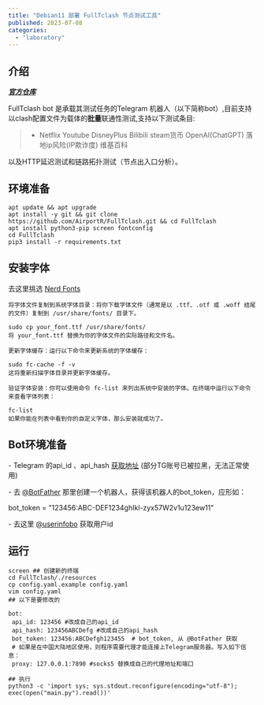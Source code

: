 ```yaml
---
title: "Debian11 部署 FullTclash 节点测试工具"
published: 2023-07-08
categories: 
  - "laboratory"
---
```


## 介绍

**_[官方仓库](https://github.com/AirportR/FullTclash)_**

FullTclash bot 是承载其测试任务的Telegram 机器人（以下简称bot）,目前支持以clash配置文件为载体的**批量**联通性测试,支持以下测试条目:

> - Netflix Youtube DisneyPlus Bilibili steam货币 OpenAI(ChatGPT) 落地ip风险(IP欺诈度) 维基百科

以及HTTP延迟测试和链路拓扑测试（节点出入口分析）。

## 环境准备

```shell
apt update && apt upgrade
apt install -y git && git clone https://github.com/AirportR/FullTclash.git && cd FullTclash
apt install python3-pip screen fontconfig
cd FullTclash
pip3 install -r requirements.txt
```

## 安装字体

去这里挑选 [Nerd Fonts](https://www.nerdfonts.com/)

```shell
将字体文件复制到系统字体目录：将你下载字体文件（通常是以 .ttf、.otf 或 .woff 结尾的文件）复制到 /usr/share/fonts/ 目录下。

sudo cp your_font.ttf /usr/share/fonts/
将 your_font.ttf 替换为你的字体文件的实际路径和文件名。

更新字体缓存：运行以下命令来更新系统的字体缓存：

sudo fc-cache -f -v
这将重新扫描字体目录并更新字体缓存。

验证字体安装：你可以使用命令 fc-list 来列出系统中安装的字体。在终端中运行以下命令来查看字体列表：

fc-list
如果你能在列表中看到你的自定义字体，那么安装就成功了。
```

## Bot环境准备

\- Telegram 的api\_id 、api\_hash [获取地址](https://my.telegram.org/apps) (部分TG账号已被拉黑，无法正常使用)

\- 去 [@BotFather](https://t.me/BotFather) 那里创建一个机器人，获得该机器人的bot\_token，应形如：

bot\_token = "123456:ABC-DEF1234ghIkl-zyx57W2v1u123ew11"

\- 去这里 [@userinfobo](https://t.me/userinfobo) 获取用户id

## 运行

```shell
screen ## 创建新的终端
cd FullTclash/./resources
cp config.yaml.example config.yaml
vim config.yaml
## 以下是要修改的

bot:
 api_id: 123456 #改成自己的api_id
 api_hash: 123456ABCDefg #改成自己的api_hash
 bot_token: 123456:ABCDefgh123455  # bot_token, 从 @BotFather 获取
 # 如果是在中国大陆地区使用，则程序需要代理才能连接上Telegram服务器。写入如下信息：
 proxy: 127.0.0.1:7890 #socks5 替换成自己的代理地址和端口

## 执行
python3 -c 'import sys; sys.stdout.reconfigure(encoding="utf-8"); exec(open("main.py").read())'
```

<picture>
    <source srcset="https://s3.catcat.blog/images/2023/07/image-15.avif" type="image/avif">
    <source srcset="https://s3.catcat.blog/images/2023/07/image-15.webp" type="image/webp">
    <img src="https://s3.catcat.blog/images/2023/07/image-15.jpg" alt="" loading="lazy">
</picture>

<picture>
    <source srcset="https://s3.catcat.blog/images/2023/07/image-16-1024x598.avif" type="image/avif">
    <source srcset="https://s3.catcat.blog/images/2023/07/image-16-1024x598.webp" type="image/webp">
    <img src="https://s3.catcat.blog/images/2023/07/image-16-1024x598.jpg" alt="" loading="lazy">
</picture>

<picture>
    <source srcset="https://s3.catcat.blog/images/2023/07/image-168.avif" type="image/avif">
    <source srcset="https://s3.catcat.blog/images/2023/07/image-168.webp" type="image/webp">
    <img src="https://s3.catcat.blog/images/2023/07/image-168.jpg" alt="" loading="lazy">
</picture>
